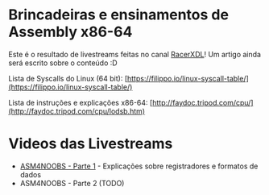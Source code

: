 # Brincadeiras e ensinamentos de Assembly x86-64

Este é o resultado de livestreams feitas no canal [RacerXDL](https://twitch.tv/racerxdl)! Um artigo ainda será escrito sobre o conteúdo :D

Lista de Syscalls do Linux (64 bit): [https://filippo.io/linux-syscall-table/](https://filippo.io/linux-syscall-table/)

Lista de instruções e explicações x86-64: [http://faydoc.tripod.com/cpu/](http://faydoc.tripod.com/cpu/lodsb.htm)


# Videos das Livestreams

* [ASM4NOOBS - Parte 1](https://www.youtube.com/watch?v=3jrftX-GHgU) - Explicações sobre registradores e formatos de dados
* ASM4NOOBS - Parte 2 (TODO)
